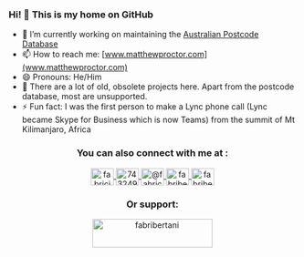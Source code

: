 ### Hi! 👋 This is my home on GitHub 

- 🔭 I’m currently working on maintaining the [Australian Postcode Database](https://github.com/matthewproctor/australianpostcodes)
- 📫 How to reach me: [www.matthewproctor.com](www.matthewproctor.com)
- 😄 Pronouns: He/Him
- 🌱 There are a lot of old, obsolete projects here. Apart from the postcode database, most are unsupported.
- ⚡ Fun fact: I was the first person to make a Lync phone call (Lync became Skype for Business which is now Teams) from the summit of Mt Kilimanjaro, Africa

<!--
**matthewproctor/matthewproctor** is a ✨ _special_ ✨ repository because its `README.md` (this file) appears on your GitHub profile.

Here are some ideas to get you started:


- 🌱 I’m currently learning ...
- 👯 I’m looking to collaborate on ...
- 🤔 I’m looking for help with ...
- 💬 Ask me about ...
- 📫 How to reach me: ...
- 😄 Pronouns: ...
- ⚡ Fun fact: ...
-->


<h3 align="center">You can also connect with me at :</h3>
<p align="center">
  <a href="https://linkedin.com/in/fabricio-bertani" target="blank"><img align="center" src="https://raw.githubusercontent.com/rahuldkjain/github-profile-readme-generator/master/src/images/icons/Social/linked-in-alt.svg" alt="fabricio-bertani" height="30" width="40" />
  </a>
  <a href="https://stackoverflow.com/users/7432494" target="blank"><img align="center" src="https://raw.githubusercontent.com/rahuldkjain/github-profile-readme-generator/master/src/images/icons/Social/stack-overflow.svg" alt="7432494" height="30" width="40" />
  </a>
  <a href="https://medium.com/@fabricio-bertani" target="blank"><img align="center" src="https://raw.githubusercontent.com/rahuldkjain/github-profile-readme-generator/master/src/images/icons/Social/medium.svg" alt="@fabricio-bertani" height="30" width="40" />
  </a>
  <a href="https://dev.to/fabribertani" target="blank"><img align="center" src="https://raw.githubusercontent.com/rahuldkjain/github-profile-readme-generator/master/src/images/icons/Social/devto.svg" alt="fabribertani" height="30" width="40" />
  </a>
  <a href="https://twitter.com/fabribertani" target="blank"><img align="center" src="https://raw.githubusercontent.com/rahuldkjain/github-profile-readme-generator/master/src/images/icons/Social/twitter.svg" alt="fabribertani" height="30" width="40" />
  </a>
</p>

<h3 align="center">Or support:</h3>
<p align="center">
  <a href="https://www.buymeacoffee.com/fabribertani">
    <img src="https://cdn.buymeacoffee.com/buttons/v2/default-yellow.png" height="50" width="210" alt="fabribertani" />
  </a>
</p>
